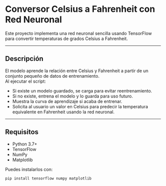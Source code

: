 # Conversor Celsius a Fahrenheit con Red Neuronal

Este proyecto implementa una red neuronal sencilla usando TensorFlow para convertir temperaturas de grados Celsius a Fahrenheit.

---

## Descripción

El modelo aprende la relación entre Celsius y Fahrenheit a partir de un conjunto pequeño de datos de entrenamiento.  
Al ejecutar el script:

- Si existe un modelo guardado, se carga para evitar reentrenamiento.  
- Si no existe, entrena el modelo y lo guarda para uso futuro.  
- Muestra la curva de aprendizaje si acaba de entrenar.  
- Solicita al usuario un valor en Celsius para predecir la temperatura equivalente en Fahrenheit usando la red neuronal.

---

## Requisitos

- Python 3.7+  
- TensorFlow  
- NumPy  
- Matplotlib  

Puedes instalarlos con:

```bash
pip install tensorflow numpy matplotlib
